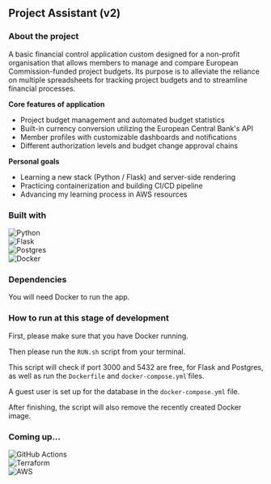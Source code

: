 ## Project Assistant (v2)

### About the project

A basic financial control application custom designed for a non-profit organisation that allows members to manage and compare European Commission-funded project budgets.
Its purpose is to alleviate the reliance on multiple spreadsheets for tracking project budgets and to streamline financial processes.

**Core features of application**

- Project budget management and automated budget statistics 
- Built-in currency conversion utilizing the European Central Bank's API
- Member profiles with customizable dashboards and notifications
- Different authorization levels and budget change approval chains

**Personal goals**

- Learning a new stack (Python / Flask) and server-side rendering
- Practicing containerization and building CI/CD pipeline
- Advancing my learning process in AWS resources

### Built with

![Python](https://img.shields.io/badge/python-3670A0?style=for-the-badge&logo=python&logoColor=ffdd54) <br>
![Flask](https://img.shields.io/badge/flask-%23000.svg?style=for-the-badge&logo=flask&logoColor=white) <br>
![Postgres](https://img.shields.io/badge/postgres-%23316192.svg?style=for-the-badge&logo=postgresql&logoColor=white) <br>
![Docker](https://img.shields.io/badge/docker-%230db7ed.svg?style=for-the-badge&logo=docker&logoColor=white) <br>

### Dependencies

You will need Docker to run the app.

### How to run at this stage of development

First, please make sure that you have Docker running.

Then please run the `RUN.sh` script from your terminal. 

This script will check if port 3000 and 5432 are free, for Flask and Postgres, as well as run the `Dockerfile` and `docker-compose.yml`˙files.

A guest user is set up for the database in the `docker-compose.yml` file.

After finishing, the script will also remove the recently created Docker image.

### Coming up...

![GitHub Actions](https://img.shields.io/badge/github%20actions-%232671E5.svg?style=for-the-badge&logo=githubactions&logoColor=white) <br>
![Terraform](https://img.shields.io/badge/terraform-%235835CC.svg?style=for-the-badge&logo=terraform&logoColor=white) <br>
![AWS](https://img.shields.io/badge/AWS-%23FF9900.svg?style=for-the-badge&logo=amazon-aws&logoColor=white) <br>